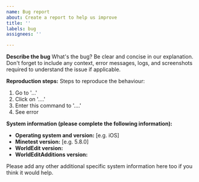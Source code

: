 ```yaml
---
name: Bug report
about: Create a report to help us improve
title: ''
labels: bug
assignees: ''

---
```


**Describe the bug**
What's the bug? Be clear and concise in our explanation. Don't forget to include any context, error messages, logs, and screenshots required to understand the issue if applicable.

**Reproduction steps:**
Steps to reproduce the behaviour:
1. Go to '...'
2. Click on '....'
3. Enter this command to '....'
4. See error

**System information (please complete the following information):**
 - **Operating system and version:** [e.g. iOS]
 - **Minetest version:** [e.g. 5.8.0]
- **WorldEdit version:** 
- **WorldEditAdditions version:** 

Please add any other additional specific system information here too if you think it would help.
